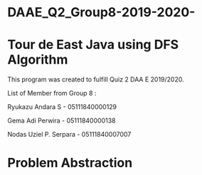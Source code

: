 # DAAE_Q2_Group8-2019-2020-
# Tour de East Java using DFS Algorithm

This program was created to fulfill Quiz 2 DAA E 2019/2020.

List of Member from Group 8 : 

Ryukazu Andara S - 05111840000129

Gema Adi Perwira - 05111840000138

Nodas Uziel P. Serpara - 05111840007007

# Problem Abstraction


